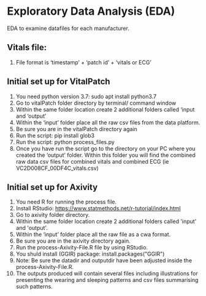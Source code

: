 # Exploratory Data Analysis (EDA)

EDA to examine datafiles for each manufacturer. 

## Vitals file:

1. File format is ‘timestamp’ + ‘patch id’ + ‘vitals or ECG’ 


## Initial set up for VitalPatch

1. You need python version 3.7: sudo apt install python3.7
2. Go to vitalPatch folder directory by terminal/ command window
3. Within the same folder location create 2 additional folders called ‘input and ‘output’
4. Within the ‘input’ folder place all the raw csv files from the data platform.
5. Be sure you are in the vitalPatch directory again
6. Run the script: pip install glob3
7. Run the script: python process_files.py
8. Once you have run the script go to the directory on your PC where you created the ‘output’ folder. Within
this folder you will find the combined raw data csv files for combined vitals and combined ECG (ie
VC2D008CF_00DF4C_vitals.csv)


## Initial set up for Axivity

1. You need R for running the process file.
2. Install RStudio: https://www.statmethods.net/r-tutorial/index.html
3. Go to axivity folder directory.
4. Within the same folder location create 2 additional folders called 'input' and 'output'.
5. Within the ‘input’ folder place all the raw file as a cwa format.
6. Be sure you are in the axivity directory again.
7. Run the process-Axivity-File.R file by using RStudio.
8. You shuld install (GGIR) package: install.packages("GGIR")
9. Note: Be sure the datadir and outputdir have been adjusted inside the process-Axivity-File.R.
10. The outputs produced will contain several files including illustrations for presenting the wearing and sleeping patterns and csv files summarising such patterns.
